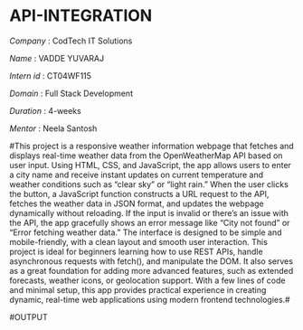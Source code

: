 # API-INTEGRATION

*Company* : CodTech IT Solutions

*Name* :  VADDE YUVARAJ

*Intern id* : CT04WF115

*Domain* : Full Stack Development

*Duration* : 4-weeks

*Mentor* : Neela Santosh

#This project is a responsive weather information webpage that fetches and displays real-time weather data from the OpenWeatherMap API based on user input. Using HTML, CSS, and JavaScript, the app allows users to enter a city name and receive instant updates on current temperature and weather conditions such as “clear sky” or “light rain.” When the user clicks the button, a JavaScript function constructs a URL request to the API, fetches the weather data in JSON format, and updates the webpage dynamically without reloading. If the input is invalid or there’s an issue with the API, the app gracefully shows an error message like “City not found” or “Error fetching weather data.” The interface is designed to be simple and mobile-friendly, with a clean layout and smooth user interaction. This project is ideal for beginners learning how to use REST APIs, handle asynchronous requests with fetch(), and manipulate the DOM. It also serves as a great foundation for adding more advanced features, such as extended forecasts, weather icons, or geolocation support. With a few lines of code and minimal setup, this app provides practical experience in creating dynamic, real-time web applications using modern frontend technologies.#

#OUTPUT


